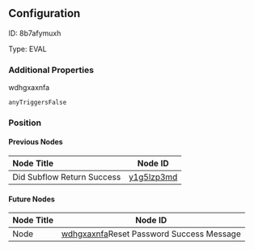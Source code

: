 # <nil>
## Configuration
ID:  8b7afymuxh

Type: EVAL 







### Additional Properties
wdhgxaxnfa
```string 
anyTriggersFalse
```





### Position

#### Previous Nodes
| Node Title | Node ID |
| :------------- | ------------ |
| Did Subflow Return Success | [y1g5lzp3md](./y1g5lzp3md.md) | 
 
 #### Future Nodes
| Node Title | Node ID |
| :------------- | ------------ |
| Node |[wdhgxaxnfa](./wdhgxaxnfa.md)Reset Password Success Message |[se0w7zdrd7](./se0w7zdrd7.md) | 